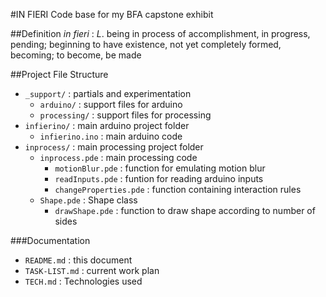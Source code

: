 #IN FIERI
Code base for my BFA capstone exhibit

##Definition
_in fieri_
: _L_. being in process of accomplishment, in progress, pending; beginning to have existence, not yet completely formed, becoming; to become, be made

##Project File Structure
+ `_support/` : partials and experimentation
  - `arduino/` : support files for arduino
  - `processing/` : support files for processing
+ `infierino/` : main arduino project folder
  + `infierino.ino` : main arduino code
+ `inprocess/` : main processing project folder
  + `inprocess.pde` : main processing code
    + `motionBlur.pde` : function for emulating motion blur
    + `readInputs.pde` : funtion for reading arduino inputs
    + `changeProperties.pde` : function containing interaction rules
  + `Shape.pde` : Shape class
    + `drawShape.pde` : function to draw shape according to number of sides


###Documentation
+ `README.md` : this document
+ `TASK-LIST.md` : current work plan
+ `TECH.md` : Technologies used